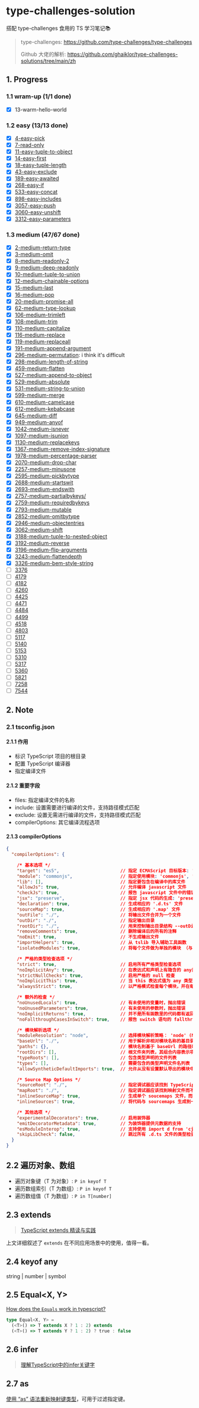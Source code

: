 # type-challenges-solution

搭配 type-challenges 食用的 TS 学习笔记📚

> type-challenges: https://github.com/type-challenges/type-challenges
>
> Github 大佬的解析: https://github.com/ghaiklor/type-challenges-solutions/tree/main/zh

## 1. Progress

### 1.1 wram-up (1/1 done)

- [x] 13-warm-hello-world

### 1.2 easy (13/13 done)

- [x] [4-easy-pick](./questions/4-easy-pick/template.ts)
- [x] [7-read-only](./questions/7-read-only/template.ts)
- [x] [11-easy-tuple-to-object](./questions/11-easy-tuple-to-object/template.ts)
- [x] [14-easy-first](./questions/14-easy-first/template.ts)
- [x] [18-easy-tuple-length](./questions/18-easy-tuple-length/template.ts)
- [x] [43-easy-exclude](./questions/43-easy-exclude/template.ts)
- [x] [189-easy-awaited](./questions/189-easy-awaited/template.ts)
- [x] [268-easy-if](./questions/268-easy-if/template.ts)
- [x] [533-easy-concat](./questions/533-easy-concat/template.ts)
- [x] [898-easy-includes](./questions/898-easy-includes/template.ts)
- [x] [3057-easy-push](./questions/3057-easy-push/template.ts)
- [x] [3060-easy-unshift](./questions/3060-easy-unshift/template.ts)
- [x] [3312-easy-parameters](./questions/3312-easy-parameters/template.ts)

### 1.3 medium (47/67 done)

- [x] [2-medium-return-type](./questions/2-medium-return-type/template.ts)
- [x] [3-medium-omit](./questions/3-medium-omit/template.ts)
- [x] [8-medium-readonly-2](./questions/8-medium-readonly-2/template.ts)
- [x] [9-medium-deep-readonly](./questions/9-medium-deep-readonly/template.ts)
- [x] [10-medium-tuple-to-union](./questions/10-medium-tuple-to-union/template.ts)
- [x] [12-medium-chainable-options](./questions/12-medium-chainable-options/template.ts)
- [x] [15-medium-last](./questions/15-medium-last/template.ts)
- [x] [16-medium-pop](./questions/16-medium-pop/template.ts)
- [x] [20-medium-promise-all](./questions/20-medium-promise-all/template.ts)
- [x] [62-medium-type-lookup](./questions/62-medium-type-lookup/template.ts)
- [x] [106-medium-trimleft](./questions/106-medium-trimleft/template.ts)
- [x] [108-medium-trim](./questions/108-medium-trim/template.ts)
- [x] [110-medium-capitalize](./questions/110-medium-capitalize/template.ts)
- [x] [116-medium-replace](./questions/116-medium-replace/template.ts)
- [x] [119-medium-replaceall](./questions/119-medium-replaceall/template.ts)
- [x] [191-medium-append-argument](./questions/191-medium-append-argument/template.ts)
- [x] [296-medium-permutation](./questions/296-medium-permutation/template.ts): i think it's difficult
- [x] [298-medium-length-of-string](./questions/298-medium-length-of-string/template.ts)
- [x] [459-medium-flatten](./questions/459-medium-flatten/template.ts)
- [x] [527-medium-append-to-object](./questions/527-medium-append-to-object/template.ts)
- [x] [529-medium-absolute](./questions/529-medium-absolute/template.ts)
- [x] [531-medium-string-to-union](./questions/531-medium-string-to-union/template.ts)
- [x] [599-medium-merge](./questions/599-medium-merge/template.ts)
- [x] [610-medium-camelcase](./questions/610-medium-camelcase/template.ts)
- [x] [612-medium-kebabcase](./questions/612-medium-kebabcase/template.ts)
- [x] [645-medium-diff](./questions/645-medium-diff/template.ts)
- [x] [949-medium-anyof](./questions/949-medium-anyof/template.ts)
- [x] [1042-medium-isnever](./questions/1042-medium-isnever/template.ts)
- [x] [1097-medium-isunion](./questions/1097-medium-isunion/template.ts)
- [x] [1130-medium-replacekeys](./questions/1130-medium-replacekeys/template.ts)
- [x] [1367-medium-remove-index-signature](./questions/1367-medium-remove-index-signature/template.ts)
- [x] [1978-medium-percentage-parser](./questions/1978-medium-percentage-parser/template.ts)
- [x] [2070-medium-drop-char](./questions/2070-medium-drop-char/template.ts)
- [x] [2257-medium-minusone](./questions/2257-medium-minusone/template.ts)
- [x] [2595-medium-pickbytype](./questions/2595-medium-pickbytype/template.ts)
- [x] [2688-medium-startswit](./questions/2688-medium-startswith/template.ts)
- [x] [2693-medium-endswith](./questions/2693-medium-endswith/template.ts)
- [x] [2757-medium-partialbykeys/](./questions/2757-medium-partialbykeys/template.ts)
- [x] [2759-medium-requiredbykeys](./questions/2759-medium-requiredbykeys/template.ts)
- [x] [2793-medium-mutable](./questions/2793-medium-mutable/template.ts)
- [x] [2852-medium-omitbytype](./questions/2852-medium-omitbytype/template.ts)
- [x] [2946-medium-objectentries](./questions/2946-medium-objectentries/template.ts)
- [x] [3062-medium-shift](./questions/3062-medium-shift/template.ts)
- [x] [3188-medium-tuple-to-nested-object](./questions/3188-medium-tuple-to-nested-object/template.ts)
- [x] [3192-medium-reverse](./questions/3192-medium-reverse/template.ts)
- [x] [3196-medium-flip-arguments](./questions/3196-medium-flip-arguments/template.ts)
- [x] [3243-medium-flattendepth](./questions/3243-medium-flattendepth/template.ts)
- [x] [3326-medium-bem-style-string](./questions/3326-medium-bem-style-string/template.ts)
- [ ] [3376]()
- [ ] [4179]()
- [ ] [4182]()
- [ ] [4260]()
- [ ] [4425]()
- [ ] [4471]()
- [ ] [4484]()
- [ ] [4499]()
- [ ] [4518]()
- [ ] [4803]()
- [ ] [5117]()
- [ ] [5140]()
- [ ] [5153]()
- [ ] [5310]()
- [ ] [5317]()
- [ ] [5360]()
- [ ] [5821]()
- [ ] [7258]()
- [ ] [7544]()

## 2. Note

### 2.1 tsconfig.json

#### 2.1.1 作用

- 标识 TypeScript 项目的根目录
- 配置 TypeScript 编译器
- 指定编译文件

#### 2.1.2 重要字段

- files: 指定编译文件的名称
- include: 设置需要进行编译的文件，支持路径模式匹配
- exclude: 设置无需进行编译的文件，支持路径模式匹配
- compilerOptions: 其它编译流程选项

#### 2.1.3 compilerOptions

```json
{
  "compilerOptions": {

    /* 基本选项 */
    "target": "es5",                       // 指定 ECMAScript 目标版本: 'ES3' (default), 'ES5', 'ES6'/'ES2015','ES2016', 'ES2017', or 'ESNEXT'
    "module": "commonjs",                  // 指定使用模块: 'commonjs', 'amd', 'system', 'umd' or 'es2015', 'esnext'
    "lib": [],                             // 指定要包含在编译中的库文件
    "allowJs": true,                       // 允许编译 javascript 文件
    "checkJs": true,                       // 报告 javascript 文件中的错误
    "jsx": "preserve",                     // 指定 jsx 代码的生成: 'preserve', 'react-native', or 'react'
    "declaration": true,                   // 生成相应的 '.d.ts' 文件
    "sourceMap": true,                     // 生成相应的 '.map' 文件
    "outFile": "./",                       // 将输出文件合并为一个文件
    "outDir": "./",                        // 指定输出目录
    "rootDir": "./",                       // 用来控制输出目录结构 --outDir.
    "removeComments": true,                // 删除编译后的所有的注释
    "noEmit": true,                        // 不生成输出文件
    "importHelpers": true,                 // 从 tslib 导入辅助工具函数
    "isolatedModules": true,               // 将每个文件做为单独的模块 （与 'ts.transpileModule' 类似）.

    /* 严格的类型检查选项 */
    "strict": true,                        // 启用所有严格类型检查选项
    "noImplicitAny": true,                 // 在表达式和声明上有隐含的 any类型时报错
    "strictNullChecks": true,              // 启用严格的 null 检查
    "noImplicitThis": true,                // 当 this 表达式值为 any 类型的时候，生成一个错误
    "alwaysStrict": true,                  // 以严格模式检查每个模块，并在每个文件里加入 'use strict'

    /* 额外的检查 */
    "noUnusedLocals": true,                // 有未使用的变量时，抛出错误
    "noUnusedParameters": true,            // 有未使用的参数时，抛出错误
    "noImplicitReturns": true,             // 并不是所有函数里的代码都有返回值时，抛出错误
    "noFallthroughCasesInSwitch": true,    // 报告 switch 语句的 fallthrough 错误。（即，不允许 switch 的 case 语句贯穿）

    /* 模块解析选项 */
    "moduleResolution": "node",            // 选择模块解析策略： 'node' (Node.js) or 'classic' (TypeScript pre-1.6)
    "baseUrl": "./",                       // 用于解析非相对模块名称的基目录
    "paths": {},                           // 模块名到基于 baseUrl 的路径映射的列表
    "rootDirs": [],                        // 根文件夹列表，其组合内容表示项目运行时的结构内容
    "typeRoots": [],                       // 包含类型声明的文件列表
    "types": [],                           // 需要包含的类型声明文件名列表
    "allowSyntheticDefaultImports": true,  // 允许从没有设置默认导出的模块中默认导入。

    /* Source Map Options */
    "sourceRoot": "./",                    // 指定调试器应该找到 TypeScript 文件而不是源文件的位置
    "mapRoot": "./",                       // 指定调试器应该找到映射文件而不是生成文件的位置
    "inlineSourceMap": true,               // 生成单个 soucemaps 文件，而不是将 sourcemaps 生成不同的文件
    "inlineSources": true,                 // 将代码与 sourcemaps 生成到一个文件中，要求同时设置了 --inlineSourceMap 或 --sourceMap 属性

    /* 其他选项 */
    "experimentalDecorators": true,        // 启用装饰器
    "emitDecoratorMetadata": true,         // 为装饰器提供元数据的支持
    "esModuleInterop": true,               // 支持使用 import d from 'cjs' 的方式引入 commonjs 包
    "skipLibCheck": false,                 // 跳过所有 .d.ts 文件的类型检查
  }
}
```

## 2.2 遍历对象、数组

- 遍历对象键（T 为对象）: `P in keyof T`
- 遍历数组索引（T 为数组）: `P in keyof T`
- 遍历数组值（T 为数组）: `P in T[number]`

## 2.3 extends

> [TypeScript extends 精读与实践](https://github.com/MuYunyun/blog/issues/140)

上文详细叙述了 `extends` 在不同应用场景中的使用，值得一看。

## 2.4 keyof any

string | number | symbol

## 2.5 Equal<X, Y>

[How does the `Equals` work in typescript?](https://stackoverflow.com/questions/68961864/how-does-the-equals-work-in-typescript/68963796#68963796)

```ts
type Equal<X, Y> =
  (<T>() => T extends X ? 1 : 2) extends
  (<T>() => T extends Y ? 1 : 2) ? true : false
```

## 2.6 infer

> [理解TypeScript中的infer关键字](https://juejin.cn/post/6844904170353328135)

## 2.7 as

[使用 “as” 语法重新映射键类型](https://www.typescriptlang.org/docs/handbook/release-notes/typescript-4-1.html#key-remapping-in-mapped-types)，可用于过滤指定键。
